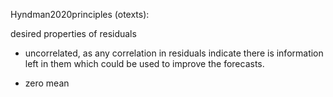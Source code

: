 Hyndman2020principles (otexts):

desired properties of residuals

- uncorrelated, as any correlation in residuals indicate there is information left in them which could be used to improve the forecasts. 

- zero mean 

  